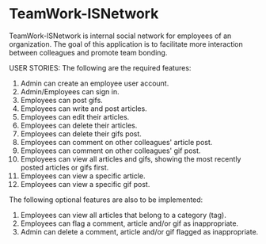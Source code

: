 # TeamWork-ISNetwork
TeamWork-ISNetwork is internal social network for employees of an organization. The goal of this application is to facilitate more interaction between colleagues and promote team bonding. 

USER STORIES:
The following are the required features:
  1. Admin can create an employee user account.
  2. Admin/Employees can sign in.
  3. Employees can post gifs.
  4. Employees can write and post articles.
  5. Employees can edit their articles.
  6. Employees can delete their articles.
  7. Employees can delete their gifs post.
  8. Employees can comment on other colleagues' article post.
  9. Employees can comment on other colleagues' gif post.
  10. Employees can view all articles and gifs, showing the most recently posted articles or gifs
      first.
  11. Employees can view a specific article.
  12. Employees can view a specific gif post.

The following optional features are also to be implemented:
  1. Employees can view all articles that belong to a category (tag).
  2. Employees can flag a comment, article and/or gif as inappropriate.
  3. Admin can delete a comment, article and/or gif flagged as inappropriate.

